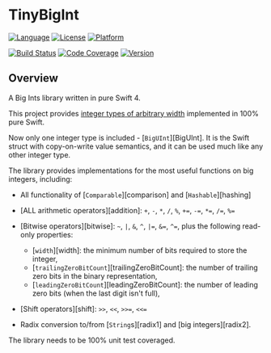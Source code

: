 # TinyBigInt

[![Language](https://img.shields.io/badge/swift-4-orange.svg)](https://swift.org)
[![License](https://img.shields.io/badge/licence-MIT-orange.svg)](http://cocoapods.org/pods/TinyBigInt)
[![Platform](https://img.shields.io/cocoapods/p/BigInt.svg)](http://cocoapods.org/pods/TinyBigInt)

[![Build Status](https://travis-ci.org/attaswift/BigInt.svg?branch=master)](https://travis-ci.org/BaldyAsh/TinyBigInt)
[![Code Coverage](https://codecov.io/github/BaldyAsh/TinyBigInt/coverage.svg?branch=master)](https://codecov.io/github/BaldyAsh/TinyBigInt?branch=master)
[![Version](https://img.shields.io/cocoapods/v/TinyBigInt.svg)](http://cocoapods.org/pods/TinyBigInt)

## <a name="overview">Overview</a>
A Big Ints library written in pure Swift 4.

This project provides [integer types of arbitrary width][wiki] implemented in 100% pure Swift.

[wiki]: https://en.wikipedia.org/wiki/Arbitrary-precision_arithmetic

Now only one integer type is included - [`BigUInt`][BigUInt]. It is the Swift struct with copy-on-write value semantics, and it can be used much like any other integer type.

The library provides implementations for the most useful functions on big integers, including:

- All functionality of [`Comparable`][comparison] and [`Hashable`][hashing]

- [ALL arithmetic operators][addition]: `+`, `-`, `*`, `/`, `%`, `+=`, `-=`, `*=`, `/=`, `%=`

- [Bitwise operators][bitwise]: `~`, `|`, `&`, `^`, `|=`, `&=`, `^=`, plus the following read-only properties:
  - [`width`][width]: the minimum number of bits required to store the integer,
  - [`trailingZeroBitCount`][trailingZeroBitCount]: the number of trailing zero bits in the binary representation,
  - [`leadingZeroBitCount`][leadingZeroBitCount]: the number of leading zero bits (when the last digit isn't full),

- [Shift operators][shift]: `>>`, `<<`, `>>=`, `<<=`

- Radix conversion to/from [`String`s][radix1] and [big integers][radix2].

The library needs to be 100% unit test coveraged.
